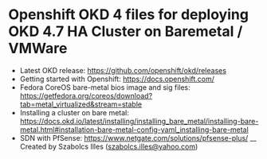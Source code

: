 # Openshift OKD 4 files for deploying OKD 4.7 HA Cluster on Baremetal / VMWare

- Latest OKD release: https://github.com/openshift/okd/releases
- Getting started with Openshift: https://docs.openshift.com/
- Fedora CoreOS bare-metal bios image and sig files: https://getfedora.org/coreos/download?tab=metal_virtualized&stream=stable
- Installing a cluster on bare metal: https://docs.okd.io/latest/installing/installing_bare_metal/installing-bare-metal.html#installation-bare-metal-config-yaml_installing-bare-metal
- SDN with PfSense: https://www.netgate.com/solutions/pfsense-plus/
__
Created by Szabolcs Illes (szabolcs.illes@yahoo.com)


